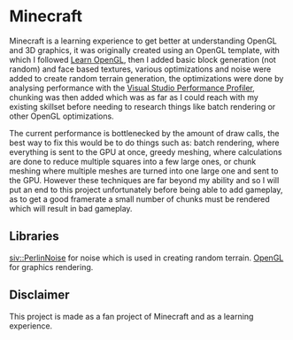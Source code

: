 # Minecraft
Minecraft is a learning experience to get better at understanding OpenGL and 3D graphics, it was originally created using an OpenGL template, with which I followed [Learn OpenGL](https://learnopengl.com/), then I added basic block generation (not random) and face based textures, various optimizations and noise were added to create random terrain generation, the optimizations were done by analysing performance with the [Visual Studio Performance Profiler](https://learn.microsoft.com/en-us/visualstudio/profiling/?view=vs-2022), chunking was then added which was as far as I could reach with my existing skillset before needing to research things like batch rendering or other OpenGL optimizations.

The current performance is bottlenecked by the amount of draw calls, the best way to fix this would be to do things such as: batch rendering, where everything is sent to the GPU at once, greedy meshing, where calculations are done to reduce multiple squares into a few large ones, or chunk meshing where multiple meshes are turned into one large one and sent to the GPU. However these techniques are far beyond my ability and so I will put an end to this project unfortunately before being able to add gameplay, as to get a good framerate a small number of chunks must be rendered which will result in bad gameplay.

## Libraries
[siv::PerlinNoise](https://github.com/Reputeless/PerlinNoise) for noise which is used in creating random terrain.
[OpenGL](https://www.opengl.org/) for graphics rendering.

## Disclaimer
This project is made as a fan project of Minecraft and as a learning experience.
